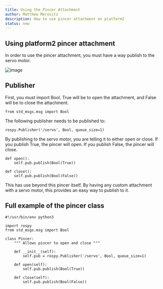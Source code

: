 ```yaml
---
title: Using the Pincer Attachment
author: Matthew Merovitz
description: How to use pincer attachment on platform2
status: new
---
```

## Using platform2 pincer attachment

In order to use the pincer attachment, you must have a way publish to the servo motor.

![image](https://user-images.githubusercontent.com/47371441/236552674-41450e72-5fad-4752-8a4d-e8debf7c2a85.png)

## Publisher

First, you must import Bool. True will be to open the attachment, and False will be to close the attachment. 

``` from std_msgs.msg import Bool ```

The following publisher needs to be published to:

```rospy.Publisher('/servo', Bool, queue_size=1)```

By publishing to the servo motor, you are telling it to either open or close. If you publish True, the pincer will open. If you publish False, the pincer will close.

```
def open():
    self.pub.publish(Bool(True))

def close():
    self.pub.publish(Bool(False))
```

This has use beyond this pincer itself. By having any custom attachment with a servo motor, this provides an easy way to publish to it.

## Full example of the pincer class

```
#!/usr/bin/env python3

import rospy
from std_msgs.msg import Bool

class Pincer:
    """ Allows pincer to open and close """

    def __init__(self):
        self.pub = rospy.Publisher('/servo', Bool, queue_size=1)

    def open(self):
        self.pub.publish(Bool(True))

    def close(self):
        self.pub.publish(Bool(False))
```
